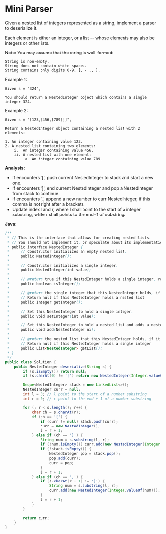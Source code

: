 # Mini Parser

Given a nested list of integers represented as a string, implement a parser to deserialize it.

Each element is either an integer, or a list -- whose elements may also be integers or other lists.

Note: You may assume that the string is well-formed:

    String is non-empty.
    String does not contain white spaces.
    String contains only digits 0-9, [, - ,, ].

Example 1:

    Given s = "324",

    You should return a NestedInteger object which contains a single integer 324.

Example 2:

    Given s = "[123,[456,[789]]]",

    Return a NestedInteger object containing a nested list with 2 elements:

    1. An integer containing value 123.
    2. A nested list containing two elements:
        i.  An integer containing value 456.
        ii. A nested list with one element:
             a. An integer containing value 789.

**Analysis:**

- If encounters '[', push current NestedInteger to stack and start a new one.
- If encounters ']', end current NestedInteger and pop a NestedInteger from stack to continue.
- If encounters ',', append a new number to curr NestedInteger, if this comma is not right after a brackets.
- Update index l and r, where l shall point to the start of a integer substring, while r shall points to the end+1 of substring.

**Java:**
```java
/**
 * // This is the interface that allows for creating nested lists.
 * // You should not implement it, or speculate about its implementation
 * public interface NestedInteger {
 *     // Constructor initializes an empty nested list.
 *     public NestedInteger();
 *
 *     // Constructor initializes a single integer.
 *     public NestedInteger(int value);
 *
 *     // @return true if this NestedInteger holds a single integer, rather than a nested list.
 *     public boolean isInteger();
 *
 *     // @return the single integer that this NestedInteger holds, if it holds a single integer
 *     // Return null if this NestedInteger holds a nested list
 *     public Integer getInteger();
 *
 *     // Set this NestedInteger to hold a single integer.
 *     public void setInteger(int value);
 *
 *     // Set this NestedInteger to hold a nested list and adds a nested integer to it.
 *     public void add(NestedInteger ni);
 *
 *     // @return the nested list that this NestedInteger holds, if it holds a nested list
 *     // Return null if this NestedInteger holds a single integer
 *     public List<NestedInteger> getList();
 * }
 */
public class Solution {
    public NestedInteger deserialize(String s) {
        if (s.isEmpty()) return null;
        if (s.charAt(0) != '[') return new NestedInteger(Integer.valueOf(s));

        Deque<NestedInteger> stack = new LinkedList<>();
        NestedInteger curr = null;
        int l = 0; // l point to the start of a number substring
        int r = 0; // r point to the end + 1 of a number substring

        for (; r < s.length(); r++) {
            char ch = s.charAt(r);
            if (ch == '[') {
                if (curr != null) stack.push(curr);
                curr = new NestedInteger();
                l = r + 1;
            } else if (ch == ']') {
                String num = s.substring(l, r);
                if (!num.isEmpty()) curr.add(new NestedInteger(Integer.valueOf(num)));
                if (!stack.isEmpty()) {
                    NestedInteger pop = stack.pop();
                    pop.add(curr);
                    curr = pop;
                }
                l = r + 1;
            } else if (ch == ',') {
                if (s.charAt(r - 1) != ']') {
                    String num = s.substring(l, r);
                    curr.add(new NestedInteger(Integer.valueOf(num)));
                }
                l = r + 1;
            }
        }

        return curr;
    }
}
```
